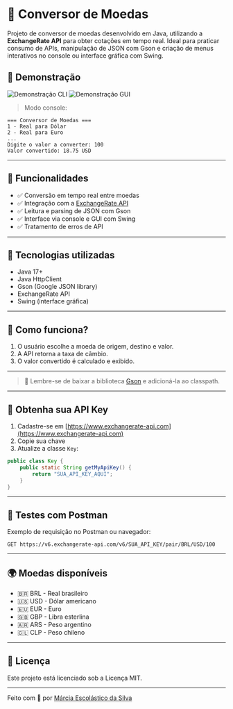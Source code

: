 
# 💱 Conversor de Moedas

Projeto de conversor de moedas desenvolvido em Java, utilizando a **ExchangeRate API** para obter cotações em tempo real. Ideal para praticar consumo de APIs, manipulação de JSON com Gson e criação de menus interativos no console ou interface gráfica com Swing.

## 📸 Demonstração

![Demonstração CLI](https://img.shields.io/badge/Modo-Console-blue)
![Demonstração GUI](https://img.shields.io/badge/Modo-Interface--Gráfica-green)

> Modo console:
```
=== Conversor de Moedas ===
1 - Real para Dólar
2 - Real para Euro
...
Digite o valor a converter: 100
Valor convertido: 18.75 USD
```

---

## 🚀 Funcionalidades

- ✅ Conversão em tempo real entre moedas
- ✅ Integração com a [ExchangeRate API](https://www.exchangerate-api.com/)
- ✅ Leitura e parsing de JSON com Gson
- ✅ Interface via console e GUI com Swing
- ✅ Tratamento de erros de API

---

## 🔧 Tecnologias utilizadas

- Java 17+
- Java HttpClient
- Gson (Google JSON library)
- ExchangeRate API
- Swing (interface gráfica)

---

## 🧠 Como funciona?

1. O usuário escolhe a moeda de origem, destino e valor.
2. A API retorna a taxa de câmbio.
3. O valor convertido é calculado e exibido.

---

> 📌 Lembre-se de baixar a biblioteca [Gson](https://repo1.maven.org/maven2/com/google/code/gson/gson/2.10.1/) e adicioná-la ao classpath.

---

## 🔑 Obtenha sua API Key

1. Cadastre-se em [https://www.exchangerate-api.com](https://www.exchangerate-api.com)
2. Copie sua chave
3. Atualize a classe `Key`:

```java
public class Key {
    public static String getMyApiKey() {
        return "SUA_API_KEY_AQUI";
    }
}
```

---

## 🧪 Testes com Postman

Exemplo de requisição no Postman ou navegador:

```
GET https://v6.exchangerate-api.com/v6/SUA_API_KEY/pair/BRL/USD/100
```

---

## 🌍 Moedas disponíveis

- 🇧🇷 BRL - Real brasileiro  
- 🇺🇸 USD - Dólar americano  
- 🇪🇺 EUR - Euro  
- 🇬🇧 GBP - Libra esterlina  
- 🇦🇷 ARS - Peso argentino  
- 🇨🇱 CLP - Peso chileno  

---


## 📄 Licença

Este projeto está licenciado sob a Licença MIT.

---

Feito com 💙 por [Márcia Escolástico da Silva](https://www.linkedin.com/in/marcia-escolastico/)
